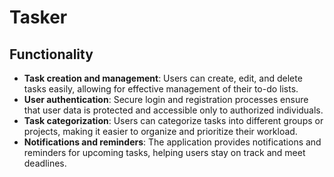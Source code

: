# Tasker

## Functionality

- **Task creation and management**: Users can create, edit, and delete tasks easily, allowing for effective management of their to-do lists.
- **User authentication**: Secure login and registration processes ensure that user data is protected and accessible only to authorized individuals.
- **Task categorization**: Users can categorize tasks into different groups or projects, making it easier to organize and prioritize their workload.
- **Notifications and reminders**: The application provides notifications and reminders for upcoming tasks, helping users stay on track and meet deadlines.
